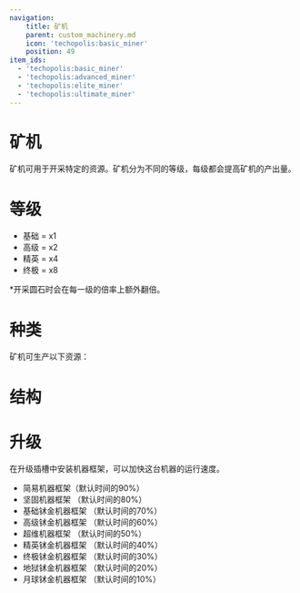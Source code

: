 ```yaml
---
navigation:
    title: 矿机
    parent: custom_machinery.md
    icon: 'techopolis:basic_miner'
    position: 49
item_ids:
  - 'techopolis:basic_miner'
  - 'techopolis:advanced_miner'
  - 'techopolis:elite_miner'
  - 'techopolis:ultimate_miner'
---
```


# 矿机

矿机可用于开采特定的资源。矿机分为不同的等级，每级都会提高矿机的产出量。

# 等级
- 基础 = x1
- 高级 = x2
- 精英 = x4
- 终极 = x8

*开采圆石时会在每一级的倍率上额外翻倍。

# 种类
矿机可生产以下资源：
<Row>
  <BlockImage id="minecraft:cobblestone"  scale="1.3" />
  <BlockImage id="minecraft:stone"  scale="1.3" />
  <BlockImage id="minecraft:gravel"  scale="1.3" />
  <BlockImage id="minecraft:sand"  scale="1.3" />
  <BlockImage id="minecraft:clay" scale="1.3" />
  <BlockImage id="techopolis:grout"  scale="1.3" />
</Row>

# 结构

<GameScene zoom="3" interactive={true}>
  <ImportStructure src="../assets/structures/modular_machinery/miner.nbt" />
</GameScene>

# 升级

在升级插槽中安装机器框架，可以加快这台机器的运行速度。

- 简易机器框架（默认时间的90%）
- 坚固机器框架 （默认时间的80%）
- 基础𬬸金机器框架 （默认时间的70%）
- 高级𬬸金机器框架 （默认时间的60%）
- 超维机器框架 （默认时间的50%）
- 精英𬬸金机器框架 （默认时间的40%）
- 终极𬬸金机器框架 （默认时间的30%）
- 地狱𬬸金机器框架 （默认时间的20%）
- 月球𬬸金机器框架 （默认时间的10%）

